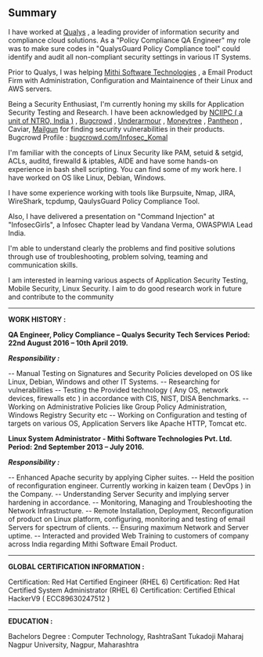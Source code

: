 ## Summary

 I have worked at [Qualys](https://www.qualys.com/) , a leading provider of information security and compliance cloud solutions. As a "Policy Compliance QA Engineer" my role was to make sure codes in "QualysGuard Policy Compliance tool"  could identify and audit all non-compliant security settings in various IT Systems.

Prior to Qualys, I was helping [Mithi Software Technologies](https://www.mithi.com/) , a Email Product Firm with Administration, Configuration and Maintainence of their Linux and AWS servers.

Being a Security Enthusiast, I'm currently honing my skills for Application Security Testing and Research. I have been acknowledged by [NCIIPC ( a unit of NTRO, India )](https://drive.google.com/file/d/1WiqFy5NNutO1KSjeNJP-DXMG4UhBanxL/view?usp=sharing) , [Bugcrowd](https://drive.google.com/file/d/1t7j7UYMbIK5JuG5H_DS1MIXrqr1hz9aj/view?usp=sharing) , [Underarmour](https://drive.google.com/file/d/1LlCGOGeeSGlUOkE4bleGinGnCXM-rlw6/view?usp=sharing) , [Moneytree](https://drive.google.com/file/d/1GXGWpPySDf3EgFqCRzgVDA-tQlMT8pCZ/view?usp=sharing) , [Pantheon](https://drive.google.com/file/d/1fnIx7G3c3QDTkZ8--Lotr_uE6jesK9rb/view?usp=sharing) , Caviar, [Mailgun](https://drive.google.com/file/d/1ZTFc7dpgUqTF0uixpnrZElj51k94gIGn/view?usp=sharing)  for finding security vulnerabilities in their products.
Bugcrowd Profile : [bugcrowd.com/Infosec_Komal](https://bugcrowd.com/Infosec_Komal)

I'm familiar with the concepts of Linux Security like PAM, setuid & setgid, ACLs, auditd, firewalld &  iptables, AIDE and have some hands-on experience in bash shell scripting. You can find some of my work here. I have worked on OS like Linux, Debian, Windows.

I have some experience working with tools like Burpsuite, Nmap, JIRA, WireShark, tcpdump, QaulysGuard Policy Compliance Tool. 

Also, I have delivered a presentation on "Command Injection" at "InfosecGirls", a Infosec Chapter lead by Vandana Verma, OWASPWIA Lead India.

I'm able to understand clearly the problems and find positive solutions through use of troubleshooting, problem solving, teaming and communication skills.

I am interested in learning various aspects of Application Security Testing, Mobile Security, Linux Security. I aim to do good research work in future and contribute to the community

********************************************************************************************************

**WORK HISTORY :**

**QA Engineer, Policy Compliance – Qualys Security Tech Services**
**Period: 22nd August 2016 – 10th April 2019.** 

***Responsibility :***

-- Manual Testing on Signatures and Security Policies developed on OS like Linux, Debian, Windows and other IT Systems.
-- Researching for vulnerabilities
-- Testing the Provided technology ( Any OS, network devices, firewalls etc ) in accordance with CIS, NIST, DISA Benchmarks.
-- Working on Administrative Policies like Group Policy Administration, Windows Registry Security etc
-- Working on Configuration and testing of targets on various OS, Application Servers like Apache HTTP, Tomcat etc.


**Linux System Administrator - Mithi Software Technologies Pvt. Ltd.**
**Period: 2nd September 2013 – July 2016.**

***Responsibility :***

-- Enhanced Apache security by applying Cipher suites.
-- Held the position of reconfiguration engineer. Currently working in kaizen team ( DevOps ) in the Company.
-- Understanding Server Security and implying server hardening in accordance.
-- Monitoring, Managing and Troubleshooting the Network Infrastructure.
-- Remote Installation, Deployment, Reconfiguration of product on Linux platform, configuring, monitoring and testing of email Servers for spectrum of clients.
-- Ensuring maximum Network and Server uptime.
-- Interacted and provided Web Training to customers of company across India regarding Mithi Software       Email Product.
**********************************************************************************************************

**GLOBAL CERTIFICATION INFORMATION :**

Certification: Red Hat Certified Engineer (RHEL 6)
Certification: Red Hat Certified System Administrator (RHEL 6)
Certification: Certified Ethical HackerV9 ( ECC89630247512 )
**********************************************************************************************************

**EDUCATION :**

Bachelors Degree : Computer Technology, RashtraSant Tukadoji Maharaj Nagpur University, Nagpur, Maharashtra

